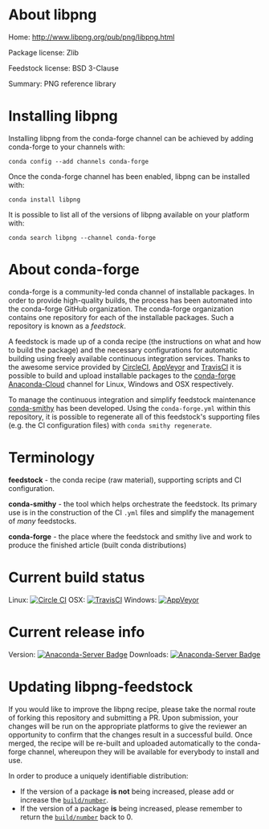 About libpng
============

Home: http://www.libpng.org/pub/png/libpng.html

Package license: Zlib

Feedstock license: BSD 3-Clause

Summary: PNG reference library



Installing libpng
=================

Installing libpng from the conda-forge channel can be achieved by adding conda-forge to your channels with:

```
conda config --add channels conda-forge
```

Once the conda-forge channel has been enabled, libpng can be installed with:

```
conda install libpng
```

It is possible to list all of the versions of libpng available on your platform with:

```
conda search libpng --channel conda-forge
```


About conda-forge
=================

conda-forge is a community-led conda channel of installable packages.
In order to provide high-quality builds, the process has been automated into the
conda-forge GitHub organization. The conda-forge organization contains one repository
for each of the installable packages. Such a repository is known as a *feedstock*.

A feedstock is made up of a conda recipe (the instructions on what and how to build
the package) and the necessary configurations for automatic building using freely
available continuous integration services. Thanks to the awesome service provided by
[CircleCI](https://circleci.com/), [AppVeyor](http://www.appveyor.com/)
and [TravisCI](https://travis-ci.org/) it is possible to build and upload installable
packages to the [conda-forge](https://anaconda.org/conda-forge)
[Anaconda-Cloud](http://docs.anaconda.org/) channel for Linux, Windows and OSX respectively.

To manage the continuous integration and simplify feedstock maintenance
[conda-smithy](http://github.com/conda-forge/conda-smithy) has been developed.
Using the ``conda-forge.yml`` within this repository, it is possible to regenerate all of
this feedstock's supporting files (e.g. the CI configuration files) with ``conda smithy regenerate``.


Terminology
===========

**feedstock** - the conda recipe (raw material), supporting scripts and CI configuration.

**conda-smithy** - the tool which helps orchestrate the feedstock.
                   Its primary use is in the construction of the CI ``.yml`` files
                   and simplify the management of *many* feedstocks.

**conda-forge** - the place where the feedstock and smithy live and work to
                  produce the finished article (built conda distributions)

Current build status
====================

Linux: [![Circle CI](https://circleci.com/gh/conda-forge/libpng-feedstock.svg?style=svg)](https://circleci.com/gh/conda-forge/libpng-feedstock)
OSX: [![TravisCI](https://travis-ci.org/conda-forge/libpng-feedstock.svg?branch=master)](https://travis-ci.org/conda-forge/libpng-feedstock)
Windows: [![AppVeyor](https://ci.appveyor.com/api/projects/status/github/conda-forge/libpng-feedstock?svg=True)](https://ci.appveyor.com/project/conda-forge/libpng-feedstock/branch/master)

Current release info
====================
Version: [![Anaconda-Server Badge](https://anaconda.org/conda-forge/libpng/badges/version.svg)](https://anaconda.org/conda-forge/libpng)
Downloads: [![Anaconda-Server Badge](https://anaconda.org/conda-forge/libpng/badges/downloads.svg)](https://anaconda.org/conda-forge/libpng)


Updating libpng-feedstock
=========================

If you would like to improve the libpng recipe, please take the normal
route of forking this repository and submitting a PR. Upon submission, your changes will
be run on the appropriate platforms to give the reviewer an opportunity to confirm that the
changes result in a successful build. Once merged, the recipe will be re-built and uploaded
automatically to the conda-forge channel, whereupon they will be available for everybody to
install and use.

In order to produce a uniquely identifiable distribution:
 * If the version of a package **is not** being increased, please add or increase
   the [``build/number``](http://conda.pydata.org/docs/building/meta-yaml.html#build-number-and-string).
 * If the version of a package **is** being increased, please remember to return
   the [``build/number``](http://conda.pydata.org/docs/building/meta-yaml.html#build-number-and-string)
   back to 0.
